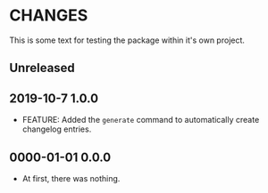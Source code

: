 # CHANGES

This is some text for testing the package within it's own project.

## Unreleased

## 2019-10-7 1.0.0

- FEATURE: Added the `generate` command to automatically create changelog entries.

## 0000-01-01 0.0.0

- At first, there was nothing.
